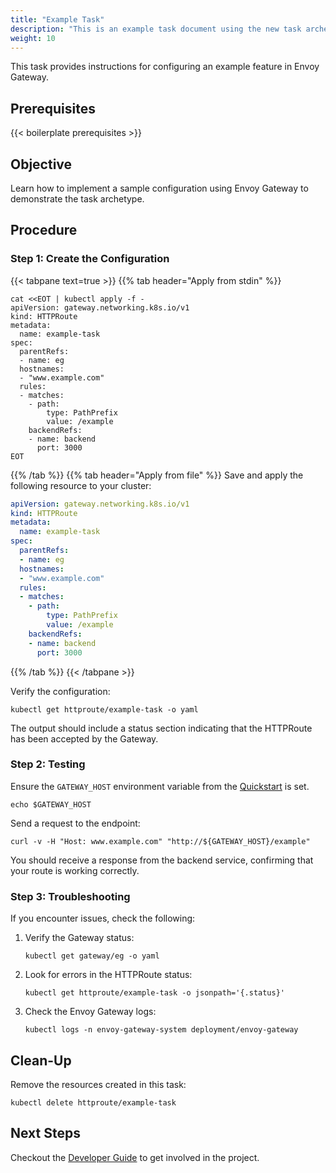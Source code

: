 ```yaml
---
title: "Example Task"
description: "This is an example task document using the new task archetype structure"
weight: 10
---
```


This task provides instructions for configuring an example feature in Envoy Gateway.

## Prerequisites

{{< boilerplate prerequisites >}}

## Objective

Learn how to implement a sample configuration using Envoy Gateway to demonstrate the task archetype.

## Procedure

### Step 1: Create the Configuration

{{< tabpane text=true >}}
{{% tab header="Apply from stdin" %}}

```shell
cat <<EOT | kubectl apply -f -
apiVersion: gateway.networking.k8s.io/v1
kind: HTTPRoute
metadata:
  name: example-task
spec:
  parentRefs:
  - name: eg
  hostnames:
  - "www.example.com"
  rules:
  - matches:
    - path:
        type: PathPrefix
        value: /example
    backendRefs:
    - name: backend
      port: 3000   
EOT
```

{{% /tab %}}
{{% tab header="Apply from file" %}}
Save and apply the following resource to your cluster:

```yaml
apiVersion: gateway.networking.k8s.io/v1
kind: HTTPRoute
metadata:
  name: example-task
spec:
  parentRefs:
  - name: eg
  hostnames:
  - "www.example.com"
  rules:
  - matches:
    - path:
        type: PathPrefix
        value: /example
    backendRefs:
    - name: backend
      port: 3000   
```

{{% /tab %}}
{{< /tabpane >}}

Verify the configuration:

```shell
kubectl get httproute/example-task -o yaml
```

The output should include a status section indicating that the HTTPRoute has been accepted by the Gateway.

### Step 2: Testing

Ensure the `GATEWAY_HOST` environment variable from the [Quickstart](../../quickstart) is set.

```shell
echo $GATEWAY_HOST
```

Send a request to the endpoint:

```shell
curl -v -H "Host: www.example.com" "http://${GATEWAY_HOST}/example"
```

You should receive a response from the backend service, confirming that your route is working correctly.

### Step 3: Troubleshooting

If you encounter issues, check the following:

1. Verify the Gateway status:
   ```shell
   kubectl get gateway/eg -o yaml
   ```

2. Look for errors in the HTTPRoute status:
   ```shell
   kubectl get httproute/example-task -o jsonpath='{.status}'
   ```

3. Check the Envoy Gateway logs:
   ```shell
   kubectl logs -n envoy-gateway-system deployment/envoy-gateway
   ```

## Clean-Up

Remove the resources created in this task:

```shell
kubectl delete httproute/example-task
```

## Next Steps

Checkout the [Developer Guide](../../../contributions/develop) to get involved in the project. 